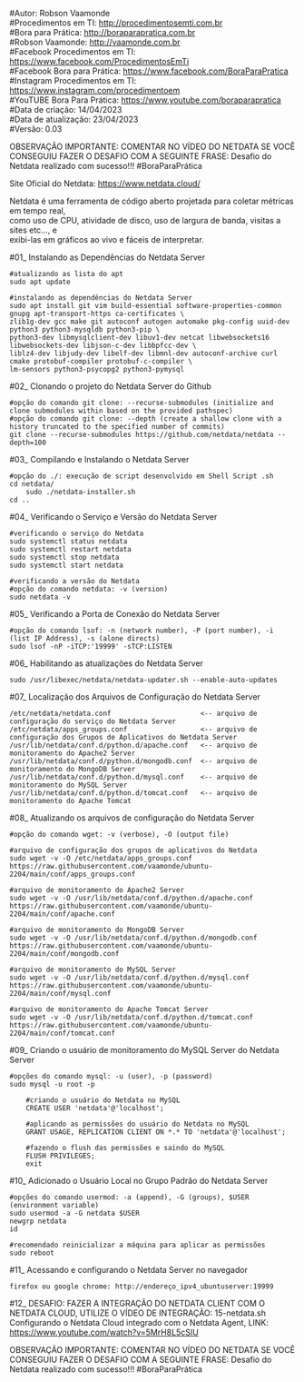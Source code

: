 #Autor: Robson Vaamonde<br>
#Procedimentos em TI: http://procedimentosemti.com.br<br>
#Bora para Prática: http://boraparapratica.com.br<br>
#Robson Vaamonde: http://vaamonde.com.br<br>
#Facebook Procedimentos em TI: https://www.facebook.com/ProcedimentosEmTi<br>
#Facebook Bora para Prática: https://www.facebook.com/BoraParaPratica<br>
#Instagram Procedimentos em TI: https://www.instagram.com/procedimentoem<br>
#YouTUBE Bora Para Prática: https://www.youtube.com/boraparapratica<br>
#Data de criação: 14/04/2023<br>
#Data de atualização: 23/04/2023<br>
#Versão: 0.03<br>

OBSERVAÇÃO IMPORTANTE: COMENTAR NO VÍDEO DO NETDATA SE VOCÊ CONSEGUIU FAZER O DESAFIO COM 
A SEGUINTE FRASE: Desafio do Netdata realizado com sucesso!!! #BoraParaPrática

Site Oficial do Netdata: https://www.netdata.cloud/<br>

Netdata é uma ferramenta de código aberto projetada para coletar métricas em tempo real,<br>
como uso de CPU, atividade de disco, uso de largura de banda, visitas a sites etc..., e<br>
exibi-las em gráficos ao vivo e fáceis de interpretar.

#01_ Instalando as Dependências do Netdata Server<br>

	#atualizando as lista do apt
	sudo apt update

	#instalando as dependências do Netdata Server
	sudo apt install git vim build-essential software-properties-common gnupg apt-transport-https ca-certificates \
	zlib1g-dev gcc make git autoconf autogen automake pkg-config uuid-dev python3 python3-mysqldb python3-pip \
	python3-dev libmysqlclient-dev libuv1-dev netcat libwebsockets16 libwebsockets-dev libjson-c-dev libbpfcc-dev \
	liblz4-dev libjudy-dev libelf-dev libmnl-dev autoconf-archive curl cmake protobuf-compiler protobuf-c-compiler \
	lm-sensors python3-psycopg2 python3-pymysql

#02_ Clonando o projeto do Netdata Server do Github<br>

	#opção do comando git clone: --recurse-submodules (initialize and clone submodules within based on the provided pathspec)
	#opção do comando git clone: --depth (create a shallow clone with a history truncated to the specified number of commits)
	git clone --recurse-submodules https://github.com/netdata/netdata --depth=100

#03_ Compilando e Instalando o Netdata Server<br>

	#opção do ./: execução de script desenvolvido em Shell Script .sh
	cd netdata/
		sudo ./netdata-installer.sh
	cd ..

#04_ Verificando o Serviço e Versão do Netdata Server<br>

	#verificando o serviço do Netdata
	sudo systemctl status netdata
	sudo systemctl restart netdata
	sudo systemctl stop netdata
	sudo systemctl start netdata

	#verificando a versão do Netdata
	#opção do comando netdata: -v (version)
	sudo netdata -v

#05_ Verificando a Porta de Conexão do Netdata Server<br>

	#opção do comando lsof: -n (network number), -P (port number), -i (list IP Address), -s (alone directs)
	sudo lsof -nP -iTCP:'19999' -sTCP:LISTEN

#06_ Habilitando as atualizações do Netdata Server

	sudo /usr/libexec/netdata/netdata-updater.sh --enable-auto-updates

#07_ Localização dos Arquivos de Configuração do Netdata Server<br>

	/etc/netdata/netdata.conf                      <-- arquivo de configuração do serviço do Netdata Server
	/etc/netdata/apps_groups.conf                  <-- arquivo de configuração dos Grupos de Aplicativos do Netdata Server
	/usr/lib/netdata/conf.d/python.d/apache.conf   <-- arquivo de monitoramento do Apache2 Server
	/usr/lib/netdata/conf.d/python.d/mongodb.conf  <-- arquivo de monitoramento do MongoDB Server
	/usr/lib/netdata/conf.d/python.d/mysql.conf    <-- arquivo de monitoramento do MySQL Server
	/usr/lib/netdata/conf.d/python.d/tomcat.conf   <-- arquivo de monitoramento do Apache Tomcat

#08_ Atualizando os arquivos de configuração do Netdata Server<br>

	#opção do comando wget: -v (verbose), -O (output file)

	#arquivo de configuração dos grupos de aplicativos do Netdata
	sudo wget -v -O /etc/netdata/apps_groups.conf https://raw.githubusercontent.com/vaamonde/ubuntu-2204/main/conf/apps_groups.conf

	#arquivo de monitoramento do Apache2 Server
	sudo wget -v -O /usr/lib/netdata/conf.d/python.d/apache.conf https://raw.githubusercontent.com/vaamonde/ubuntu-2204/main/conf/apache.conf

	#arquivo de monitoramento do MongoDB Server
	sudo wget -v -O /usr/lib/netdata/conf.d/python.d/mongodb.conf https://raw.githubusercontent.com/vaamonde/ubuntu-2204/main/conf/mongodb.conf

	#arquivo de monitoramento do MySQL Server
	sudo wget -v -O /usr/lib/netdata/conf.d/python.d/mysql.conf https://raw.githubusercontent.com/vaamonde/ubuntu-2204/main/conf/mysql.conf

	#arquivo de monitoramento do Apache Tomcat Server
	sudo wget -v -O /usr/lib/netdata/conf.d/python.d/tomcat.conf https://raw.githubusercontent.com/vaamonde/ubuntu-2204/main/conf/tomcat.conf

#09_ Criando o usuário de monitoramento do MySQL Server do Netdata Server<br>

	#opções do comando mysql: -u (user), -p (password)
	sudo mysql -u root -p

		#criando o usuário do Netdata no MySQL
		CREATE USER 'netdata'@'localhost';

		#aplicando as permissões do usuário do Netdata no MySQL
		GRANT USAGE, REPLICATION CLIENT ON *.* TO 'netdata'@'localhost';

		#fazendo o flush das permissões e saindo do MySQL
		FLUSH PRIVILEGES;
		exit

#10_ Adicionado o Usuário Local no Grupo Padrão do Netdata Server<br>

	#opções do comando usermod: -a (append), -G (groups), $USER (environment variable)
	sudo usermod -a -G netdata $USER
	newgrp netdata
	id
	
	#recomendado reinicializar a máquina para aplicar as permissões
	sudo reboot

#11_ Acessando e configurando o Netdata Server no navegador<br>

	firefox ou google chrome: http://endereço_ipv4_ubuntuserver:19999

#12_ DESAFIO: FAZER A INTEGRAÇÃO DO NETDATA CLIENT COM O NETDATA CLOUD, UTILIZE O VÍDEO DE 
INTEGRAÇÃO: 15-netdata.sh Configurando o Netdata Cloud integrado com o Netdata Agent, LINK:
https://www.youtube.com/watch?v=5MrH8L5cSIU

OBSERVAÇÃO IMPORTANTE: COMENTAR NO VÍDEO DO NETDATA SE VOCÊ CONSEGUIU FAZER O DESAFIO COM 
A SEGUINTE FRASE: Desafio do Netdata realizado com sucesso!!! #BoraParaPrática